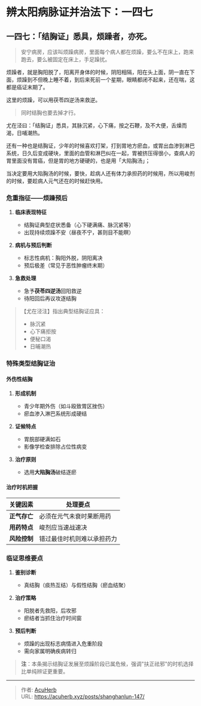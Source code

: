 # 辨太阳病脉证并治法下：一四七


## 一四七：「结胸证」悉具，烦躁者，亦死。

<!--more-->

> 安宁病房，应该叫烦躁病房，里面每个病人都在烦躁，要么不在床上，跑来跑去，要么被固定在床上，手足躁扰。

烦躁者，就是胸阳脱了，阳离开身体的时候，阴阳相隔，阳在头上面，阴一直在下面，烦躁到不但晚上睡不着，到后来死前一个星期，眼睛都闭不起来，还在喘，这都是癌证末期了。

这里的烦躁，可以用茯苓四逆汤来救逆。

> 同时结胸也要去掉才行。

尤在泾曰：「结胸证」悉具，其脉沉紧，心下痛，按之石鞭，及不大便，舌燥而渴，日哺潮热。

还有一种也是结胸证，少年的时候喜欢打架，打到胃地方瘀血，或胃出血渗到淋巴系统，日久后变成硬块，里面的血管和淋巴纠在一起，胃被挤压得很小，查病人的胃里面没有胃癌，但是胃的地方硬硬的，也是用「大陷胸汤」；

当决定要用大陷胸汤的时候，要快，趁病人还有体力承担药的时候用，所以用峻剂的时候，要趁病人元气还在的时候赶快用。

### 危重指征——烦躁预后  
1. **临床表现特征**  
   - 结胸证典型症状悉备（心下硬满痛、脉沉紧等）  
   - 出现持续烦躁不安（昼夜不宁，甚则目不能瞑）  

2. **病机与预后判断**  
   - 标志性病机：胸阳外脱，阴阳离决  
   - 预后极差（常见于恶性肿瘤终末期）  

3. **急救处理**  
   - 急予**茯苓四逆汤**回阳救逆  
   - 待阳回后再议攻逐结胸  

> 【尤在泾注】指出典型结胸证应具：  
> - 脉沉紧  
> - 心下痛拒按  
> - 便秘口渴  
> - 日晡潮热  

### 特殊类型结胸证治  
#### 外伤性结胸  
1. **形成机制**  
   - 青少年期外伤（如斗殴致胃区挫伤）  
   - 瘀血渗入淋巴系统形成硬结  

2. **证候特点**  
   - 胃脘部硬满如石  
   - 影像学检查排除占位性病变  

3. **治疗原则**  
   - 选用**大陷胸汤**破结逐瘀  

#### 治疗时机把握  
| 关键因素 | 处理要点 |  
|----------|----------|  
| **正气存亡** | 必须在元气未衰时果断用药 |  
| **用药特点** | 峻剂应当速战速决 |  
| **风险控制** | 错过最佳时机则难以承担药力 |  

### 临证思维要点  
1. **鉴别诊断**  
   - 真结胸（痰热互结）与假性结胸（瘀血结聚）  

2. **治疗策略**  
   - 阳脱者先救阳，后攻邪  
   - 瘀结者当抓住治疗时间窗  

3. **预后判断**  
   - 烦躁的出现标志病情进入危重阶段  
   - 需向家属明确疾病转归  

> **注**：本条揭示结胸证发展至烦躁阶段已属危候，强调"扶正祛邪"的时机选择比单纯辨证更重要。

---

> 作者: [AcuHerb](https://acuherb.xyz)  
> URL: https://acuherb.xyz/posts/shanghanlun-147/  

